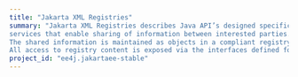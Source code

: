 ```yaml
---
title: "Jakarta XML Registries"
summary: "Jakarta XML Registries describes Java API’s designed specifically for an open and interoperable set of registry
services that enable sharing of information between interested parties.
The shared information is maintained as objects in a compliant registry.
All access to registry content is exposed via the interfaces defined for the Registry Services."
project_id: "ee4j.jakartaee-stable"
---
```

